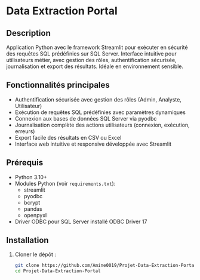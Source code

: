 # Data Extraction Portal

## Description

Application Python avec le framework Streamlit pour exécuter en sécurité des requêtes SQL prédéfinies sur SQL Server. Interface intuitive pour utilisateurs métier, avec gestion des rôles, authentification sécurisée, journalisation et export des résultats. Idéale en environnement sensible.

## Fonctionnalités principales

- Authentification sécurisée avec gestion des rôles (Admin, Analyste, Utilisateur)
- Exécution de requêtes SQL prédéfinies avec paramètres dynamiques
- Connexion aux bases de données SQL Server via pyodbc
- Journalisation complète des actions utilisateurs (connexion, exécution, erreurs)
- Export facile des résultats en CSV ou Excel
- Interface web intuitive et responsive développée avec Streamlit

## Prérequis

- Python 3.10+
- Modules Python (voir `requirements.txt`):
  - streamlit
  - pyodbc
  - bcrypt
  - pandas
  - openpyxl
- Driver ODBC pour SQL Server installé ODBC Driver 17

## Installation

1. Cloner le dépôt :
   ```bash
   git clone https://github.com/Amine0019/Projet-Data-Extraction-Portal.git
   cd Projet-Data-Extraction-Portal
